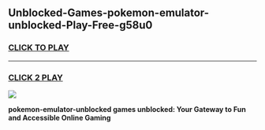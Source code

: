 
## Unblocked-Games-pokemon-emulator-unblocked-Play-Free-g58u0
<h3>
<a href="https://premium76.site?title=pokemon-emulator-unblocked&ref=19M">CLICK TO PLAY</a></h3>
<hr>

<h3>
<a href="https://premium76.site?title=pokemon-emulator-unblocked&ref=19M">CLICK 2 PLAY</a>
  
</h3>

<a href="https://premium76.site?title=pokemon-emulator-unblocked&ref=19M"><img src="https://clearcache.store/games.png"></a>


**pokemon-emulator-unblocked games unblocked: Your Gateway to Fun and Accessible Online Gaming**
